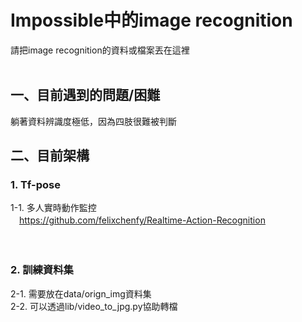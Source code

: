 # Impossible中的image recognition
請把image recognition的資料或檔案丟在這裡<br>
<br>
## 一、目前遇到的問題/困難
躺著資料辨識度極低，因為四肢很難被判斷

## 二、目前架構
### 1. Tf-pose
1-1. 多人實時動作監控<br>
　https://github.com/felixchenfy/Realtime-Action-Recognition<br>
<br>
<br>
### 2. 訓練資料集 
2-1. 需要放在data/orign_img資料集<br>
2-2. 可以透過lib/video_to_jpg.py協助轉檔<br>
　
	
